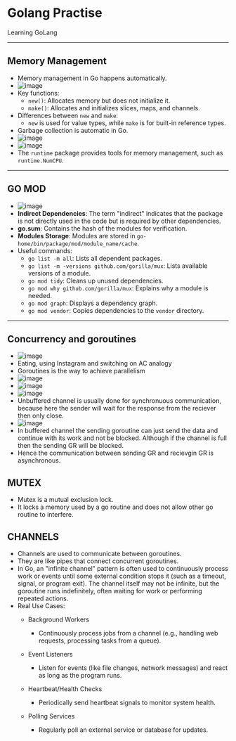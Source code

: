 # Golang Practise

Learning GoLang

---

## Memory Management

- Memory management in Go happens automatically.
- ![image](https://github.com/user-attachments/assets/c6c97999-46a5-42d4-b90d-81a9f24afea7)
- Key functions:
  - `new()`: Allocates memory but does not initialize it.
  - `make()`: Allocates and initializes slices, maps, and channels.
- Differences between `new` and `make`:
  - `new` is used for value types, while `make` is for built-in reference types.
- Garbage collection is automatic in Go.
- ![image](https://github.com/user-attachments/assets/bb56daec-9be2-4ad1-86ea-6d7c860c8fe1)
- ![image](https://github.com/user-attachments/assets/1d810a23-ba92-44ba-8096-0d38e1c12bd6)
- The `runtime` package provides tools for memory management, such as `runtime.NumCPU`.

---

## GO MOD

- ![image](https://github.com/user-attachments/assets/f31dfd3a-16f4-4937-bba2-9cc6ab063409)
- **Indirect Dependencies**: The term "indirect" indicates that the package is not directly used in the code but is required by other dependencies.
- **go.sum**: Contains the hash of the modules for verification.
- **Modules Storage**: Modules are stored in `go-home/bin/package/mod/module_name/cache`.
- Useful commands:
  - `go list -m all`: Lists all dependent packages.
  - `go list -m -versions github.com/gorilla/mux`: Lists available versions of a module.
  - `go mod tidy`: Cleans up unused dependencies.
  - `go mod why github.com/gorilla/mux`: Explains why a module is needed.
  - `go mod graph`: Displays a dependency graph.
  - `go mod vendor`: Copies dependencies to the `vendor` directory.

---

## Concurrency and goroutines

- ![image](https://github.com/user-attachments/assets/7f652cc6-0681-4d17-ad15-36e701c446cf)
- Eating, using Instagram and switching on AC analogy
- Goroutines is the way to achieve parallelism
- ![image](https://github.com/user-attachments/assets/05b02c1b-adfd-4e8f-9483-e1efa6e8b539)
- ![image](https://github.com/user-attachments/assets/a0f63816-e5cf-4086-96bc-b986f6273b7b)
- ![image](https://github.com/user-attachments/assets/25969b08-4f3e-4df8-aec4-a5b3c3569292)
- Unbuffered channel is usually done for synchronuous communication, because here the sender will wait for the response from the reciever then only close.
- ![image](https://github.com/user-attachments/assets/26128744-0ed2-41ca-80e9-21c2c528803f)
- In buffered channel the sending goroutine can just send the data and continue with its work and not be blocked. Although if the channel is full then the sending GR will be blocked.
- Hence the communication between sending GR and recievgin GR is asynchronous.

## MUTEX

- Mutex is a mutual exclusion lock.
- It locks a memory used by a go routine and does not allow other go routine to interfere.

## CHANNELS

- Channels are used to communicate between goroutines.
- They are like pipes that connect concurrent goroutines.
- In Go, an "infinite channel" pattern is often used to continuously process work or events until some external condition stops it (such as a timeout, signal, or program exit). The channel itself may not be infinite, but the goroutine runs indefinitely, often waiting for work or performing repeated actions.
- Real Use Cases:
  - Background Workers
    - Continuously process jobs from a channel (e.g., handling web requests, processing tasks from a queue).

  - Event Listeners
    - Listen for events (like file changes, network messages) and react as long as the program runs.

  - Heartbeat/Health Checks
    - Periodically send heartbeat signals to monitor system health.

  - Polling Services
    - Regularly poll an external service or database for updates.
